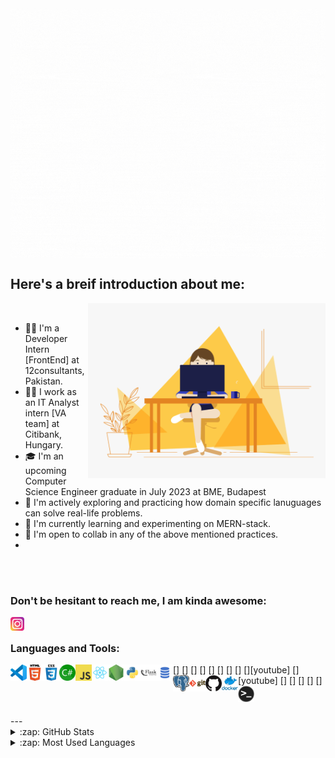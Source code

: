 <img align="center" alt="GIF" src="https://github.com/NayimaUrooj/nayimaurooj/blob/main/Name.gif?raw=true " width="1000" height="400" />
 
## Here's a breif introduction about me:
 <img align="right" alt="GIF" src="https://github.com/NayimaUrooj/nayimaurooj/blob/main/code.gif?raw=true " width="380" height="280" />
  
   <br>
   
 - 👨‍💻 I'm a Developer Intern [FrontEnd] at 12consultants, Pakistan.
 - 👨‍🏫 I work as an IT Analyst intern [VA team] at Citibank, Hungary.
 - 🎓 I'm an upcoming Computer Science Engineer graduate in July 2023 at BME, Budapest
 - 🎯 I'm actively exploring and practicing how domain specific lanuguages can solve real-life problems. 
 - 🌱 I'm currently learning and experimenting on MERN-stack.
 - 👨‍ I'm open to collab in any of the above mentioned practices.
 - 
 <br>
 <br>

### Don't be hesitant to reach me, I am kinda awesome:
[<img align="left" alt=" Facebook " width="22px" src="https://github.com/NayimaUrooj/nayimaurooj/blob/main/4102579_applications_instagram_media_social_icon.png"/>][Facebook]
<br /> 

### Languages and Tools:

[<img align="left" alt="Visual Studio Code" width="26px" src="https://raw.githubusercontent.com/github/explore/80688e429a7d4ef2fca1e82350fe8e3517d3494d/topics/visual-studio-code/visual-studio-code.png" />]
[<img align="left" alt="HTML5" width="26px" src="https://raw.githubusercontent.com/github/explore/80688e429a7d4ef2fca1e82350fe8e3517d3494d/topics/html/html.png" />]
[<img align="left" alt="CSS3" width="26px" src="https://raw.githubusercontent.com/github/explore/80688e429a7d4ef2fca1e82350fe8e3517d3494d/topics/css/css.png" />]
[<img align="left" alt="CSharp" width="26px" src="https://raw.githubusercontent.com/github/explore/80688e429a7d4ef2fca1e82350fe8e3517d3494d/topics/csharp/csharp.png" />]
[<img align="left" alt="JavaScript" width="26px" src="https://raw.githubusercontent.com/github/explore/80688e429a7d4ef2fca1e82350fe8e3517d3494d/topics/javascript/javascript.png" />]
[<img align="left" alt="React" width="26px" src="https://raw.githubusercontent.com/github/explore/80688e429a7d4ef2fca1e82350fe8e3517d3494d/topics/react/react.png" />]
[<img align="left" alt="Node.js" width="26px" src="https://raw.githubusercontent.com/github/explore/80688e429a7d4ef2fca1e82350fe8e3517d3494d/topics/nodejs/nodejs.png" />]
[<img align="left" alt="python" width="26px" src="https://raw.githubusercontent.com/github/explore/80688e429a7d4ef2fca1e82350fe8e3517d3494d/topics/python/python.png" />]
[<img align="left" alt="flask" width="26px" src="https://raw.githubusercontent.com/github/explore/80688e429a7d4ef2fca1e82350fe8e3517d3494d/topics/flask/flask.png" />][youtube]
[<img align="left" alt="SQL" width="26px" src="https://raw.githubusercontent.com/github/explore/80688e429a7d4ef2fca1e82350fe8e3517d3494d/topics/sql/sql.png" />][youtube]
[<img align="left" alt="postgreSQL" width="26px" src="https://raw.githubusercontent.com/github/explore/80688e429a7d4ef2fca1e82350fe8e3517d3494d/topics/postgresql/postgresql.png" />]
[<img align="left" alt="Git" width="26px" src="https://raw.githubusercontent.com/github/explore/80688e429a7d4ef2fca1e82350fe8e3517d3494d/topics/git/git.png" />]
[<img align="left" alt="GitHub" width="26px" src="https://raw.githubusercontent.com/github/explore/78df643247d429f6cc873026c0622819ad797942/topics/github/github.png" />]
[<img align="left" alt="Docker" width="26px" src="https://raw.githubusercontent.com/github/explore/80688e429a7d4ef2fca1e82350fe8e3517d3494d/topics/docker/docker.png" />]
[<img align="left" alt="Terminal" width="26px" src="https://raw.githubusercontent.com/github/explore/80688e429a7d4ef2fca1e82350fe8e3517d3494d/topics/terminal/terminal.png" />]

<br />
<br />
---

<details>
  <summary>:zap: GitHub Stats</summary>

  <img align="left" alt="...s" src="https://github-readme-stats.vercel.app/api?username=arsentieva&show_icons=true&hide_border=true" />

</details>

<details>
  <summary>:zap: Most Used Languages</summary>

<img align="left" alt=" Top Languages" src="https://github-readme-stats.vercel.app/api/top-langs/?username=arsentieva" />

</details>

[Facebook]: https://www.facebook.com/nayim.xD/
[Gmail]: nayimaurooj@gmail.com

